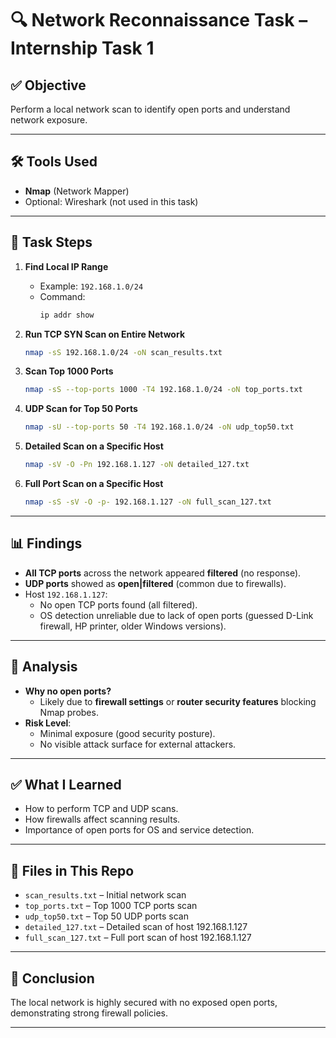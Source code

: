 
# 🔍 Network Reconnaissance Task – Internship Task 1

## ✅ Objective
Perform a local network scan to identify open ports and understand network exposure.

---

## 🛠 Tools Used
- **Nmap** (Network Mapper)
- Optional: Wireshark (not used in this task)

---

## 📜 Task Steps
1. **Find Local IP Range**
   - Example: `192.168.1.0/24`
   - Command:
     ```bash
     ip addr show
     ```
   
2. **Run TCP SYN Scan on Entire Network**
   ```bash
   nmap -sS 192.168.1.0/24 -oN scan_results.txt
   ```
   
3. **Scan Top 1000 Ports**
   ```bash
   nmap -sS --top-ports 1000 -T4 192.168.1.0/24 -oN top_ports.txt
   ```

4. **UDP Scan for Top 50 Ports**
   ```bash
   nmap -sU --top-ports 50 -T4 192.168.1.0/24 -oN udp_top50.txt
   ```

5. **Detailed Scan on a Specific Host**
   ```bash
   nmap -sV -O -Pn 192.168.1.127 -oN detailed_127.txt
   ```

6. **Full Port Scan on a Specific Host**
   ```bash
   nmap -sS -sV -O -p- 192.168.1.127 -oN full_scan_127.txt
   ```

---

## 📊 Findings
- **All TCP ports** across the network appeared **filtered** (no response).
- **UDP ports** showed as **open|filtered** (common due to firewalls).
- Host `192.168.1.127`:
  - No open TCP ports found (all filtered).
  - OS detection unreliable due to lack of open ports (guessed D-Link firewall, HP printer, older Windows versions).

---

## 🔐 Analysis
- **Why no open ports?**
  - Likely due to **firewall settings** or **router security features** blocking Nmap probes.
- **Risk Level**:
  - Minimal exposure (good security posture).
  - No visible attack surface for external attackers.

---

## ✅ What I Learned
- How to perform TCP and UDP scans.
- How firewalls affect scanning results.
- Importance of open ports for OS and service detection.

---

## 📂 Files in This Repo
- `scan_results.txt` – Initial network scan
- `top_ports.txt` – Top 1000 TCP ports scan
- `udp_top50.txt` – Top 50 UDP ports scan
- `detailed_127.txt` – Detailed scan of host 192.168.1.127
- `full_scan_127.txt` – Full port scan of host 192.168.1.127

---

## 📌 Conclusion
The local network is highly secured with no exposed open ports, demonstrating strong firewall policies.

---

